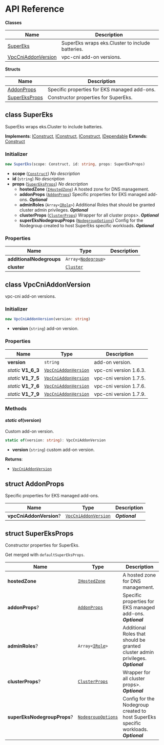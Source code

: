 # API Reference

**Classes**

Name|Description
----|-----------
[SuperEks](#superluminar-io-super-eks-supereks)|SuperEks wraps eks.Cluster to include batteries.
[VpcCniAddonVersion](#superluminar-io-super-eks-vpccniaddonversion)|vpc-cni add-on versions.


**Structs**

Name|Description
----|-----------
[AddonProps](#superluminar-io-super-eks-addonprops)|Specific properties for EKS managed add-ons.
[SuperEksProps](#superluminar-io-super-eks-supereksprops)|Constructor properties for SuperEks.



## class SuperEks  <a id="superluminar-io-super-eks-supereks"></a>

SuperEks wraps eks.Cluster to include batteries.

__Implements__: [IConstruct](#constructs-iconstruct), [IConstruct](#aws-cdk-core-iconstruct), [IConstruct](#constructs-iconstruct), [IDependable](#aws-cdk-core-idependable)
__Extends__: [Construct](#aws-cdk-core-construct)

### Initializer




```ts
new SuperEks(scope: Construct, id: string, props: SuperEksProps)
```

* **scope** (<code>[Construct](#aws-cdk-core-construct)</code>)  *No description*
* **id** (<code>string</code>)  *No description*
* **props** (<code>[SuperEksProps](#superluminar-io-super-eks-supereksprops)</code>)  *No description*
  * **hostedZone** (<code>[IHostedZone](#aws-cdk-aws-route53-ihostedzone)</code>)  A hosted zone for DNS management. 
  * **addonProps** (<code>[AddonProps](#superluminar-io-super-eks-addonprops)</code>)  Specific properties for EKS managed add-ons. __*Optional*__
  * **adminRoles** (<code>Array<[IRole](#aws-cdk-aws-iam-irole)></code>)  Additional Roles that should be granted cluster admin privileges. __*Optional*__
  * **clusterProps** (<code>[ClusterProps](#aws-cdk-aws-eks-clusterprops)</code>)  Wrapper for all cluster props>. __*Optional*__
  * **superEksNodegroupProps** (<code>[NodegroupOptions](#aws-cdk-aws-eks-nodegroupoptions)</code>)  Config for the Nodegroup created to host SuperEks specific workloads. __*Optional*__



### Properties


Name | Type | Description 
-----|------|-------------
**additionalNodegroups** | <code>Array<[Nodegroup](#aws-cdk-aws-eks-nodegroup)></code> | <span></span>
**cluster** | <code>[Cluster](#aws-cdk-aws-eks-cluster)</code> | <span></span>



## class VpcCniAddonVersion  <a id="superluminar-io-super-eks-vpccniaddonversion"></a>

vpc-cni add-on versions.


### Initializer




```ts
new VpcCniAddonVersion(version: string)
```

* **version** (<code>string</code>)  add-on version.



### Properties


Name | Type | Description 
-----|------|-------------
**version** | <code>string</code> | add-on version.
*static* **V1_6_3** | <code>[VpcCniAddonVersion](#superluminar-io-super-eks-vpccniaddonversion)</code> | vpc-cni version 1.6.3.
*static* **V1_7_5** | <code>[VpcCniAddonVersion](#superluminar-io-super-eks-vpccniaddonversion)</code> | vpc-cni version 1.7.5.
*static* **V1_7_6** | <code>[VpcCniAddonVersion](#superluminar-io-super-eks-vpccniaddonversion)</code> | vpc-cni version 1.7.6.
*static* **V1_7_9** | <code>[VpcCniAddonVersion](#superluminar-io-super-eks-vpccniaddonversion)</code> | vpc-cni version 1.7.9.

### Methods


#### *static* of(version) <a id="superluminar-io-super-eks-vpccniaddonversion-of"></a>

Custom add-on version.

```ts
static of(version: string): VpcCniAddonVersion
```

* **version** (<code>string</code>)  custom add-on version.

__Returns__:
* <code>[VpcCniAddonVersion](#superluminar-io-super-eks-vpccniaddonversion)</code>



## struct AddonProps  <a id="superluminar-io-super-eks-addonprops"></a>


Specific properties for EKS managed add-ons.



Name | Type | Description 
-----|------|-------------
**vpcCniAddonVersion**? | <code>[VpcCniAddonVersion](#superluminar-io-super-eks-vpccniaddonversion)</code> | __*Optional*__



## struct SuperEksProps  <a id="superluminar-io-super-eks-supereksprops"></a>


Constructor properties for SuperEks.

Get merged with `defaultSuperEksProps`.



Name | Type | Description 
-----|------|-------------
**hostedZone** | <code>[IHostedZone](#aws-cdk-aws-route53-ihostedzone)</code> | A hosted zone for DNS management.
**addonProps**? | <code>[AddonProps](#superluminar-io-super-eks-addonprops)</code> | Specific properties for EKS managed add-ons.<br/>__*Optional*__
**adminRoles**? | <code>Array<[IRole](#aws-cdk-aws-iam-irole)></code> | Additional Roles that should be granted cluster admin privileges.<br/>__*Optional*__
**clusterProps**? | <code>[ClusterProps](#aws-cdk-aws-eks-clusterprops)</code> | Wrapper for all cluster props>.<br/>__*Optional*__
**superEksNodegroupProps**? | <code>[NodegroupOptions](#aws-cdk-aws-eks-nodegroupoptions)</code> | Config for the Nodegroup created to host SuperEks specific workloads.<br/>__*Optional*__



